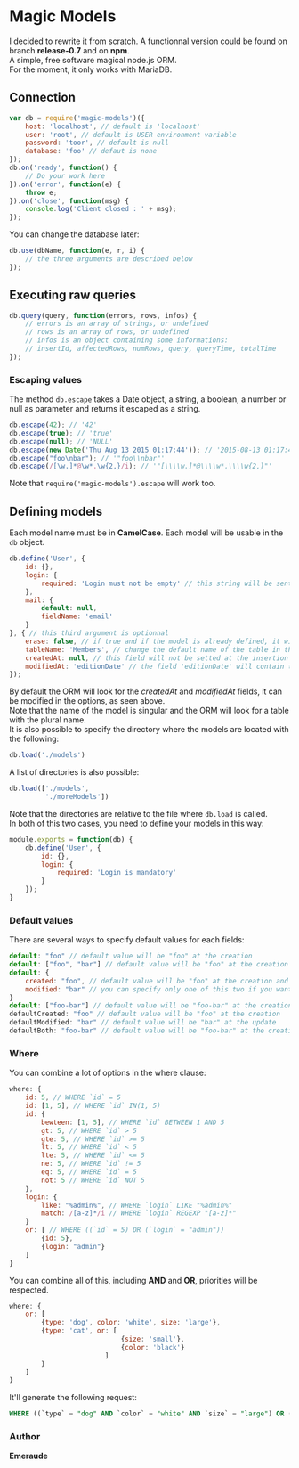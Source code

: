 # Magic Models

I decided to rewrite it from scratch. A functionnal version could be found on branch **release-0.7** and on **npm**.  
A simple, free software magical node.js ORM.  
For the moment, it only works with MariaDB.

## Connection

```javascript
var db = require('magic-models')({
	host: 'localhost', // default is 'localhost'
	user: 'root', // default is USER environment variable
	password: 'toor', // default is null
	database: 'foo' // defaut is none
});
db.on('ready', function() {
	// Do your work here
}).on('error', function(e) {
	throw e;
}).on('close', function(msg) {
	console.log('Client closed : ' + msg);
});
```

You can change the database later:

```javascript
db.use(dbName, function(e, r, i) {
	// the three arguments are described below
});
```

## Executing raw queries

```javascript
db.query(query, function(errors, rows, infos) {
	// errors is an array of strings, or undefined
	// rows is an array of rows, or undefined
	// infos is an object containing some informations:
	// insertId, affectedRows, numRows, query, queryTime, totalTime
});
```

### Escaping values

The method `db.escape` takes a Date object, a string, a boolean, a number or null as parameter and returns it escaped as a string.

```javascript
db.escape(42); // '42'
db.escape(true); // 'true'
db.escape(null); // 'NULL'
db.escape(new Date('Thu Aug 13 2015 01:17:44')); // '2015-08-13 01:17:44'
db.escape("foo\nbar"); // '"foo\\nbar"'
db.escape(/[\w.]*@\w*.\w{2,}/i); // '"[\\\\w.]*@\\\\w*.\\\\w{2,}"'
```

Note that `require('magic-models').escape` will work too.

## Defining models

Each model name must be in **CamelCase**. Each model will be usable in the `db` object.

```javascript
db.define('User', {
	id: {},
	login: {
		required: 'Login must not be empty' // this string will be sent if the login is not specified. A default message will be sent if set to true
	},
	mail: {
		default: null,
		fieldName: 'email'
	}
}, { // this third argument is optionnal
	erase: false, // if true and if the model is already defined, it will erase it. If false, it will be updated it
	tableName: 'Members', // change the default name of the table in the database. If not specified, the name of the table must be the name of the model pluralized
	createdAt: null, // this field will not be setted at the insertion
	modifiedAt: 'editionDate' // the field 'editionDate' will contain the current date at each update
});
```

By default the ORM will look for the *createdAt* and *modifiedAt* fields, it can be modified in the options, as seen above.  
Note that the name of the model is singular and the ORM will look for a table with the plural name.  
It is also possible to specify the directory where the models are located with the following:

```javascript
db.load('./models')
```

A list of directories is also possible:

```javascript
db.load(['./models',
		 './moreModels'])
```

Note that the directories are relative to the file where `db.load` is called.  
In both of this two cases, you need to define your models in this way:

```javascript
module.exports = function(db) {
	db.define('User', {
		id: {},
		login: {
			required: 'Login is mandatory'
		}
	});
}
```

### Default values

There are several ways to specify default values for each fields:

```javascript
default: "foo" // default value will be "foo" at the creation
default: ["foo", "bar"] // default value will be "foo" at the creation and "bar" at the update
default: {
	created: "foo", // default value will be "foo" at the creation and "bar" at the update
	modified: "bar" // you can specify only one of this two if you want
}
default: ["foo-bar"] // default value will be "foo-bar" at the creation and at the update
defaultCreated: "foo" // default value will be "foo" at the creation
defaultModified: "bar" // default value will be "bar" at the update
defaultBoth: "foo-bar" // default value will be "foo-bar" at the creation and at the update
```

### Where

You can combine a lot of options in the where clause:

```javascript
where: {
	id: 5, // WHERE `id` = 5
	id: [1, 5], // WHERE `id` IN(1, 5)
	id: {
		bewteen: [1, 5], // WHERE `id` BETWEEN 1 AND 5
		gt: 5, // WHERE `id` > 5
		gte: 5, // WHERE `id` >= 5
		lt: 5, // WHERE `id` < 5
		lte: 5, // WHERE `id` <= 5
		ne: 5, // WHERE `id` != 5
		eq: 5, // WHERE `id` = 5
		not: 5 // WHERE `id` NOT 5
	},
	login: {
		like: "%admin%", // WHERE `login` LIKE "%admin%"
		match: /[a-z]*/i // WHERE `login` REGEXP "[a-z]*"
	}
	or: [ // WHERE ((`id` = 5) OR (`login` = "admin"))
		{id: 5},
		{login: "admin"}
	]
}
```

You can combine all of this, including **AND** and **OR**, priorities will be respected.

```javascript
where: {
	or: [
		{type: 'dog', color: 'white', size: 'large'},
		{type: 'cat', or: [
							{size: 'small'},
							{color: 'black'}
						]
		}
	]
}
```

It'll generate the following request:

```sql
WHERE ((`type` = "dog" AND `color` = "white" AND `size` = "large") OR (`type` = "cat" AND ((`size` = "small") OR (`color` = "black"))))'
```


### Author

**Emeraude**
